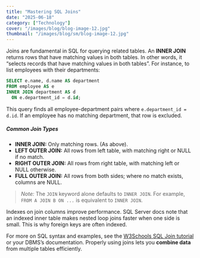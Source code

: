 ```yaml
---
title: "Mastering SQL Joins"
date: "2025-06-18"
category: ["Technology"]
cover: "/images/blog/blog-image-12.jpg"
thumbnail: "/images/blog/sm/blog-image-12.jpg"
---
```


Joins are fundamental in SQL for querying related tables. An **INNER JOIN** returns rows that have matching values in both tables. In other words, it “selects records that have matching values in both tables”. For instance, to list employees with their departments:

```sql
SELECT e.name, d.name AS department
FROM employee AS e
INNER JOIN department AS d
  ON e.department_id = d.id;
```

This query finds all employee-department pairs where `e.department_id = d.id`. If an employee has no matching department, that row is excluded.

##### Common Join Types

- **INNER JOIN:** Only matching rows. (As above).
- **LEFT OUTER JOIN:** All rows from left table, with matching right or NULL if no match.
- **RIGHT OUTER JOIN:** All rows from right table, with matching left or NULL otherwise.
- **FULL OUTER JOIN:** All rows from both sides; where no match exists, columns are NULL.

> _Note:_ The `JOIN` keyword alone defaults to `INNER JOIN`. For example, `FROM A JOIN B ON ...` is equivalent to `INNER JOIN`.

Indexes on join columns improve performance. SQL Server docs note that an indexed inner table makes nested loop joins faster when one side is small. This is why foreign keys are often indexed.

For more on SQL syntax and examples, see the [W3Schools SQL Join tutorial](https://www.w3schools.com/sql/sql_join.asp) or your DBMS’s documentation. Properly using joins lets you **combine data** from multiple tables efficiently.
